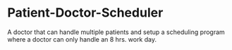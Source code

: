 # Patient-Doctor-Scheduler
A doctor that can handle multiple patients and setup a scheduling program where a doctor can only handle an 8 hrs. work day.

